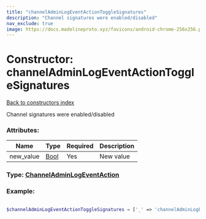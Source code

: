 ```yaml
---
title: "channelAdminLogEventActionToggleSignatures"
description: "Channel signatures were enabled/disabled"
nav_exclude: true
image: https://docs.madelineproto.xyz/favicons/android-chrome-256x256.png
---
```

# Constructor: channelAdminLogEventActionToggleSignatures  
[Back to constructors index](/API_docs/constructors/index.html)



Channel signatures were enabled/disabled

### Attributes:

| Name     |    Type       | Required | Description |
|----------|---------------|----------|-------------|
|new\_value|[Bool](/API_docs/types/Bool.html) | Yes|New value|



### Type: [ChannelAdminLogEventAction](/API_docs/types/ChannelAdminLogEventAction.html)


### Example:

```php

$channelAdminLogEventActionToggleSignatures = ['_' => 'channelAdminLogEventActionToggleSignatures', 'new_value' => Bool];
```  
